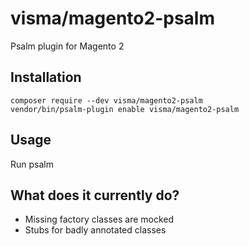 # visma/magento2-psalm

Psalm plugin for Magento 2

## Installation

```shell script
composer require --dev visma/magento2-psalm
vendor/bin/psalm-plugin enable visma/magento2-psalm
```

## Usage

Run psalm

## What does it currently do?

- Missing factory classes are mocked
- Stubs for badly annotated classes 
